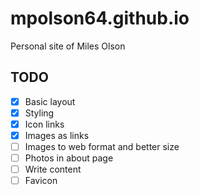 # mpolson64.github.io
Personal site of Miles Olson

## TODO
- [x] Basic layout
- [x] Styling
- [x] Icon links
- [x] Images as links
- [ ] Images to web format and better size
- [ ] Photos in about page
- [ ] Write content
- [ ] Favicon

